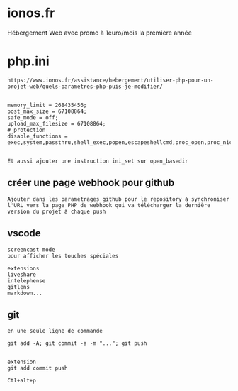 # ionos.fr 

Hébergement Web avec promo à 1euro/mois la première année

# php.ini


    https://www.ionos.fr/assistance/hebergement/utiliser-php-pour-un-projet-web/quels-parametres-php-puis-je-modifier/


    memory_limit = 268435456;
    post_max_size = 67108864;
    safe_mode = off;
    upload_max_filesize = 67108864;
    # protection
    disable_functions = exec,system,passthru,shell_exec,popen,escapeshellcmd,proc_open,proc_nice,ini_restore;


    Et aussi ajouter une instruction ini_set sur open_basedir


## créer une page webhook pour github

    Ajouter dans les paramétrages github pour le repository à synchroniser
    l'URL vers la page PHP de webhook qui va télécharger la dernière version du projet à chaque push


## vscode


    screencast mode
    pour afficher les touches spéciales

    extensions
    liveshare
    intelephense
    gitlens
    markdown...

## git 

    en une seule ligne de commande

    git add -A; git commit -a -m "..."; git push


    extension 
    git add commit push

    Ctl+alt+p

    